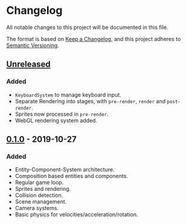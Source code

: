 # Changelog
All notable changes to this project will be documented in this file.

The format is based on [Keep a Changelog](https://keepachangelog.com/en/1.0.0/),
and this project adheres to [Semantic Versioning](https://semver.org/spec/v2.0.0.html).

## [Unreleased]
### Added
- `KeyboardSystem` to manage keyboard input.
- Separate Rendering into stages, with `pre-render`, `render` and `post-render`. 
- Sprites now processed in `pre-render`.
- WebGL rendering system added.

## [0.1.0] - 2019-10-27
### Added
- Entity-Component-System architecture.
- Composition based entities and components.
- Regular game loop.
- Sprites and rendering.
- Collision detection.
- Scene management.
- Camera systems.
- Basic physics for velocities/acceleration/rotation.

[Unreleased]: https://github.com/jthomperoo/jamjar/compare/0.1.0...HEAD
[0.1.0]: https://github.com/jthomperoo/jamjar/releases/tag/0.1.0